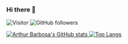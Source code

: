 ### Hi there 👋

![Visitor](https://visitor-badge.laobi.icu/badge?page_id=arthurbarbosa.arthurbarbosa)
![GitHub followers](https://img.shields.io/github/followers/arthurbarbosa.svg?style=social&label=Follow&maxAge=2592000)

[![Arthur Barbosa's GitHub stats](https://github-readme-stats.vercel.app/api?username=arthurbarbosa&show_icons=true&theme=react)
![Top Langs](https://github-readme-stats.vercel.app/api/top-langs/?username=arthurbarbosa&layout=compact)](https://github.com/arthurbarbosa/github-readme-stats)
